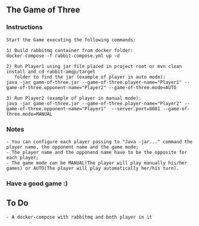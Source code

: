 <h2>The Game of Three</h2>

<h3>Instructions</h3>

    Start the Game executing the following commands:

    1) Build rabbitmq container from docker folder:
    docker-compose -f rabbit-compose.yml up -d

    2) Run Player1 using jar file placed in project root or mvn clean install and cd rabbit-amqp/target
       folder to find the jar (example of player in auto mode):
    java -jar game-of-three.jar --game-of-three.player-name="Player1" --game-of-three.opponent-name="Player2" --game-of-three.mode=AUTO
    
    3) Run Player2 (example of player in manual mode):
    java -jar game-of-three.jar --game-of-three.player-name="Player2" --game-of-three.opponent-name="Player1"  --server.port=8081 --game-of-three.mode=MANUAL

<h3>Notes</h3>
    
    - You can configure each player passing to "Java -jar..." command the player name, the opponent name and the game mode;
    - The player name and the opponend name have to be the opposite for each player;
    - The game mode can be MANUAL(The player will play manually his/her games) or AUTO(The player will play automatically her/his turn).

<h3>Have a good game :)</h3>

<h2>To Do</h2>

    - A docker-compose with rabbitmq and both player in it